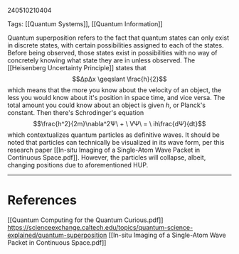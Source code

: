 240510210404

Tags: [[Quantum Systems]], [[Quantum Information]]

Quantum superposition refers to the fact that quantum states can only exist in discrete states, with certain possibilities assigned to each of the states. Before being observed, those states exist in possibilities with no way of concretely knowing what state they are in unless observed. The [[Heisenberg Uncertainty Principle]] states that $$ΔpΔx \geqslant \frac{h}{2}$$
which means that the more you know about the velocity of an object, the less you would know about it's position in space time, and vice versa. The total amount you could know about an object is given $h$, or Planck's constant. 
Then there's Schrodinger's equation$$\frac{h^2}{2m}\nabla^2Ψ\ + \ VΨ\ = \ ih\frac{dΨ}{dt}$$which contextualizes quantum particles as definitive waves. It should be noted that particles can technically be visualized in its wave form, per this research paper [[In-situ Imaging of a Single-Atom Wave Packet in Continuous Space.pdf]]. However, the particles will collapse, albeit, changing positions due to aforementioned HUP. 
___
# References
[[Quantum Computing for the Quantum Curious.pdf]]
https://scienceexchange.caltech.edu/topics/quantum-science-explained/quantum-superposition
[[In-situ Imaging of a Single-Atom Wave Packet in Continuous Space.pdf]]